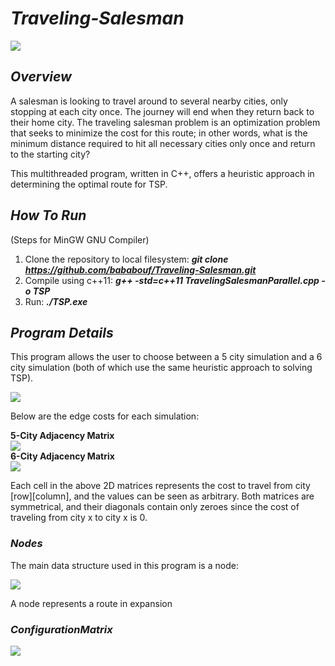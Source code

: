 # **_Traveling-Salesman_**  
![](https://i.gyazo.com/3c97d9e64f87cfb35b7d00767fb492c0.png)  

## **_Overview_**  
A salesman is looking to travel around to several nearby cities, only stopping at each city once. The journey will end when they return back to their home city. The traveling salesman problem is an optimization
problem that seeks to minimize the cost for this route; in other words, what is the minimum distance required to hit all necessary cities only once and return to the starting city?  

This multithreaded program, written in C++, offers a heuristic approach in determining the optimal route for TSP. 
## **_How To Run_**  
(Steps for MinGW GNU Compiler)  

1. Clone the repository to local filesystem: **_git clone https://github.com/bababouf/Traveling-Salesman.git_**
2. Compile using c++11: **_g++ -std=c++11 TravelingSalesmanParallel.cpp -o TSP_**
3. Run: **_./TSP.exe_**

## **_Program Details_**  
This program allows the user to choose between a 5 city simulation and a 6 city simulation (both of which use the same heuristic approach to solving TSP).  


![](https://i.gyazo.com/3f84c2615a346a11914f8def2caffadb.png)  

Below are the edge costs for each simulation:  

**5-City Adjacency Matrix**  
![](https://i.gyazo.com/e60d252727d2bcc610b76fdfb03d8219.png)  
**6-City Adjacency Matrix**  
![](https://i.gyazo.com/504c62f3931ee6b2f5a5932f0a33d90d.png)  

Each cell in the above 2D matrices represents the cost to travel from city [row][column], and the values can be seen as arbitrary. Both matrices are symmetrical, and their diagonals contain only zeroes since the cost
of traveling from city x to city x is 0.  

### _Nodes_  
The main data structure used in this program is a node:  

![](https://i.gyazo.com/a58ae079483da113140144049bcd962e.png)  

A node represents a route in expansion

### _ConfigurationMatrix_
![](https://i.gyazo.com/59f2fecc8373f3906127cb08f69bf2a8.png)




